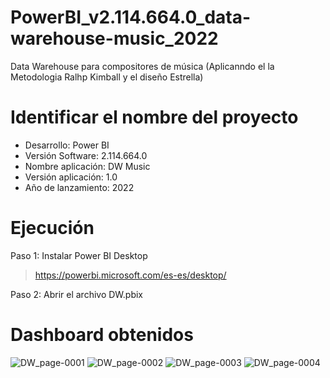 # PowerBI_v2.114.664.0_data-warehouse-music_2022
Data Warehouse para compositores de música (Aplicanndo el la Metodologia Ralhp Kimball y el diseño Estrella)

# Identificar el nombre del proyecto
* Desarrollo: Power BI
* Versión Software: 2.114.664.0
* Nombre aplicación: DW Music
* Versión aplicación: 1.0
* Año de lanzamiento: 2022

# Ejecución
Paso 1: Instalar Power BI Desktop
> https://powerbi.microsoft.com/es-es/desktop/

Paso 2: Abrir el archivo DW.pbix

# Dashboard obtenidos
![DW_page-0001](https://user-images.githubusercontent.com/97413969/220735481-a05ea0a0-3485-44c1-923c-9e25cc6d0c76.jpg)
![DW_page-0002](https://user-images.githubusercontent.com/97413969/220735487-29d804df-c18c-41f7-b047-174fb83ce6a3.jpg)
![DW_page-0003](https://user-images.githubusercontent.com/97413969/220735489-bfbb4cfa-fe3b-40b1-ba7d-2490a9b3597b.jpg)
![DW_page-0004](https://user-images.githubusercontent.com/97413969/220735494-c9731f82-dabb-4c8e-be13-e90f4b86dcbf.jpg)

